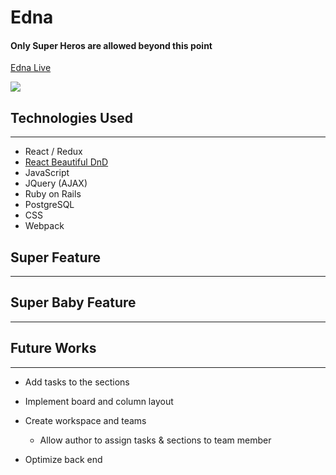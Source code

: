 # Edna

#### Only Super Heros are allowed beyond this point

[Edna Live](https://edna-mode.herokuapp.com/) 

![](https://media.giphy.com/media/LkfFF5PsPacmRiuJnD/giphy.gif)


## Technologies Used
---
* React / Redux
* [React Beautiful DnD](https://github.com/atlassian/react-beautiful-dnd)
* JavaScript
* JQuery (AJAX)
* Ruby on Rails
* PostgreSQL
* CSS
* Webpack

## Super Feature 
---



## Super Baby Feature
---



## Future Works
---
* Add tasks to the sections
* Implement board and column layout 
* Create workspace and teams

  * Allow author to assign tasks & sections to team member
* Optimize back end 